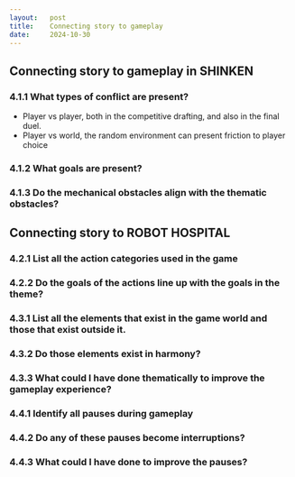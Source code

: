 ```yaml
---
layout:   post
title:    Connecting story to gameplay
date:     2024-10-30
---
```


## Connecting story to gameplay in SHINKEN

### 4.1.1 What types of conflict are present?

- Player vs player, both in the competitive drafting, and also in the final duel.
- Player vs world, the random environment can present friction to player choice

### 4.1.2 What goals are present?

### 4.1.3 Do the mechanical obstacles align with the thematic obstacles?

## Connecting story to ROBOT HOSPITAL

### 4.2.1 List all the action categories used in the game

### 4.2.2 Do the goals of the actions line up with the goals in the theme?

### 4.3.1 List all the elements that exist in the game world and those that exist outside it.

### 4.3.2 Do those elements exist in harmony?


### 4.3.3 What could I have done thematically to improve the gameplay experience?

### 4.4.1 Identify all pauses during gameplay

### 4.4.2 Do any of these pauses become interruptions? 

### 4.4.3 What could I have done to improve the pauses?
